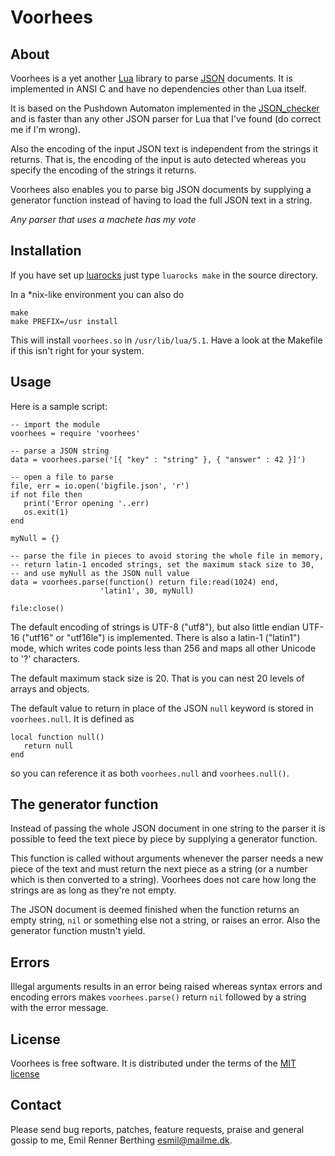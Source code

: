 Voorhees
======


About
-----

Voorhees is a yet another [Lua][1] library to parse [JSON][2] documents.
It is implemented in ANSI C and have no dependencies other than Lua itself.

It is based on the Pushdown Automaton implemented in the [JSON\_checker][3]
and is faster than any other JSON parser for Lua that I've found
(do correct me if I'm wrong).

Also the encoding of the input JSON text is independent from the strings
it returns. That is, the encoding of the input is auto detected
whereas you specify the encoding of the strings it returns.

Voorhees also enables you to parse big JSON documents by supplying a
generator function instead of having to load the full JSON text in a string.

*Any parser that uses a machete has my vote*

[1]: http://www.lua.org
[2]: http://www.json.org
[3]: http://www.json.org/JSON_checker/


Installation
------------

If you have set up [luarocks][4] just type `luarocks make` in the source
directory.

In a *nix-like environment you can also do

    make
    make PREFIX=/usr install

This will install `voorhees.so` in `/usr/lib/lua/5.1`.
Have a look at the Makefile if this isn't right for your system.

[4]: http://www.luarocks.org


Usage
-----

Here is a sample script:

    -- import the module
    voorhees = require 'voorhees'

    -- parse a JSON string
    data = voorhees.parse('[{ "key" : "string" }, { "answer" : 42 }]')

    -- open a file to parse
    file, err = io.open('bigfile.json', 'r')
    if not file then
       print('Error opening '..err)
       os.exit(1)
    end

    myNull = {}

    -- parse the file in pieces to avoid storing the whole file in memory,
    -- return latin-1 encoded strings, set the maximum stack size to 30,
    -- and use myNull as the JSON null value
    data = voorhees.parse(function() return file:read(1024) end,
                        'latin1', 30, myNull)

    file:close()

The default encoding of strings is UTF-8 ("utf8"), but also
little endian UTF-16 ("utf16" or "utf16le") is implemented.
There is also a latin-1 ("latin1") mode, which writes code points
less than 256 and maps all other Unicode to '?' characters.

The default maximum stack size is 20. That is you can nest
20 levels of arrays and objects.

The default value to return in place of the JSON `null` keyword is
stored in `voorhees.null`. It is defined as

    local function null()
       return null
    end

so you can reference it as both `voorhees.null` and `voorhees.null()`.


The generator function
----------------------

Instead of passing the whole JSON document in one string to the parser
it is possible to feed the text piece by piece by supplying a generator
function.

This function is called without arguments whenever the parser needs
a new piece of the text and must return the next piece as a string
(or a number which is then converted to a string).
Voorhees does not care how long the strings are as long as they're not empty.

The JSON document is deemed finished when the function returns an
empty string, `nil` or something else not a string, or raises an error.
Also the generator function mustn't yield.


Errors
------

Illegal arguments results in an error being raised whereas
syntax errors and encoding errors makes `voorhees.parse()` return
`nil` followed by a string with the error message.


License
-------

Voorhees is free software. It is distributed under the terms of the
[MIT license][5]

[5]: http://www.opensource.org/licenses/mit-license.php


Contact
-------

Please send bug reports, patches, feature requests, praise and general gossip
to me, Emil Renner Berthing <esmil@mailme.dk>.
